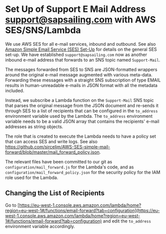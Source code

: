 # Set Up of Support E Mail Address support@sapsailing.com with AWS SES/SNS/Lambda

We use AWS SES for all e-mail services, inbound and outbound. See also [Amazon Simple Email Service (SES) Set-Up](wiki/info/landscape/mail-relaying) for details on the general SES set-up. We have established ``support@sapsailing.com`` now as another inbound e-mail address that forwards to an SNS topic named ``Support-Mail``.

The messages forwarded from SES to SNS are JSON-formatted wrappers around the original e-mail message augmented with various meta-data. Forwarding these messages with a straight SNS subscription of type EMAIL results in human-unreadable e-mails in JSON format with all the metadata included.

Instead, we subscribe a Lambda function on the ``Support-Mail`` SNS topic that parses the original message from the JSON document and re-sends it through SES to a list of recipients that can be configured in the ``to_address`` environment variable used by the Lambda. The ``to_address`` environment variable needs to be a valid JSON array that contains the recipients' e-mail addresses as string objects.

The role that is created to execute the Lambda needs to have a policy set that can access SES and write logs. See also https://github.com/sirceljm/AWS-SES-simple-mail-forward/blob/master/mail_forward_policy.json.

The relevant files have been committed to our git as ``configuration/mail_forward.js`` for the Lambda's code, and as ``configuration/mail_forward_policy.json`` for the security policy for the IAM role used for the Lambda.

## Changing the List of Recipients

Go to [https://eu-west-1.console.aws.amazon.com/lambda/home?region=eu-west-1#/functions/email-forward?tab=configuration](https://eu-west-1.console.aws.amazon.com/lambda/home?region=eu-west-1#/functions/email-forward?tab=configuration) and edit the ``to_address`` environment variable accordingly.